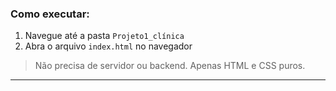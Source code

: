 ### Como executar:
1. Navegue até a pasta `Projeto1_clínica`
2. Abra o arquivo `index.html` no navegador

> Não precisa de servidor ou backend. Apenas HTML e CSS puros.

---
